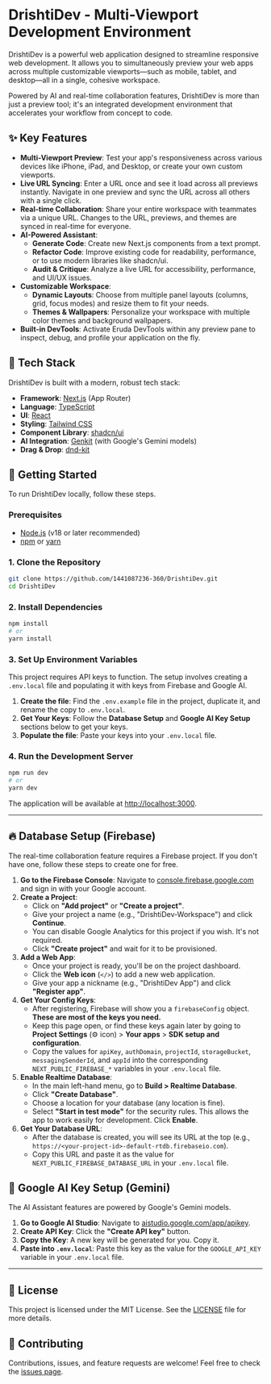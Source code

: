 # DrishtiDev - Multi-Viewport Development Environment

DrishtiDev is a powerful web application designed to streamline responsive web development. It allows you to simultaneously preview your web apps across multiple customizable viewports—such as mobile, tablet, and desktop—all in a single, cohesive workspace.

Powered by AI and real-time collaboration features, DrishtiDev is more than just a preview tool; it's an integrated development environment that accelerates your workflow from concept to code.

## ✨ Key Features

-   **Multi-Viewport Preview**: Test your app's responsiveness across various devices like iPhone, iPad, and Desktop, or create your own custom viewports.
-   **Live URL Syncing**: Enter a URL once and see it load across all previews instantly. Navigate in one preview and sync the URL across all others with a single click.
-   **Real-time Collaboration**: Share your entire workspace with teammates via a unique URL. Changes to the URL, previews, and themes are synced in real-time for everyone.
-   **AI-Powered Assistant**:
    -   **Generate Code**: Create new Next.js components from a text prompt.
    -   **Refactor Code**: Improve existing code for readability, performance, or to use modern libraries like shadcn/ui.
    -   **Audit & Critique**: Analyze a live URL for accessibility, performance, and UI/UX issues.
-   **Customizable Workspace**:
    -   **Dynamic Layouts**: Choose from multiple panel layouts (columns, grid, focus modes) and resize them to fit your needs.
    -   **Themes & Wallpapers**: Personalize your workspace with multiple color themes and background wallpapers.
-   **Built-in DevTools**: Activate Eruda DevTools within any preview pane to inspect, debug, and profile your application on the fly.

## 🚀 Tech Stack

DrishtiDev is built with a modern, robust tech stack:

-   **Framework**: [Next.js](https://nextjs.org/) (App Router)
-   **Language**: [TypeScript](https://www.typescriptlang.org/)
-   **UI**: [React](https://reactjs.org/)
-   **Styling**: [Tailwind CSS](https://tailwindcss.com/)
-   **Component Library**: [shadcn/ui](https://ui.shadcn.com/)
-   **AI Integration**: [Genkit](https://genkit.dev/) (with Google's Gemini models)
-   **Drag & Drop**: [dnd-kit](https://dndkit.com/)

## 🔧 Getting Started

To run DrishtiDev locally, follow these steps.

### Prerequisites

-   [Node.js](https://nodejs.org/) (v18 or later recommended)
-   [npm](https://www.npmjs.com/) or [yarn](https://yarnpkg.com/)

### 1. Clone the Repository

```bash
git clone https://github.com/1441087236-360/DrishtiDev.git
cd DrishtiDev
```

### 2. Install Dependencies

```bash
npm install
# or
yarn install
```

### 3. Set Up Environment Variables

This project requires API keys to function. The setup involves creating a `.env.local` file and populating it with keys from Firebase and Google AI.

1.  **Create the file**: Find the `.env.example` file in the project, duplicate it, and rename the copy to `.env.local`.
2.  **Get Your Keys**: Follow the **Database Setup** and **Google AI Key Setup** sections below to get your keys.
3.  **Populate the file**: Paste your keys into your `.env.local` file.

### 4. Run the Development Server

```bash
npm run dev
# or
yarn dev
```

The application will be available at [http://localhost:3000](http://localhost:3000).

---

## 🔥 Database Setup (Firebase)

The real-time collaboration feature requires a Firebase project. If you don't have one, follow these steps to create one for free.

1.  **Go to the Firebase Console**: Navigate to [console.firebase.google.com](https://console.firebase.google.com/) and sign in with your Google account.
2.  **Create a Project**:
    *   Click on **"Add project"** or **"Create a project"**.
    *   Give your project a name (e.g., "DrishtiDev-Workspace") and click **Continue**.
    *   You can disable Google Analytics for this project if you wish. It's not required.
    *   Click **"Create project"** and wait for it to be provisioned.
3.  **Add a Web App**:
    *   Once your project is ready, you'll be on the project dashboard.
    *   Click the **Web icon** (`</>`) to add a new web application.
    *   Give your app a nickname (e.g., "DrishtiDev App") and click **"Register app"**.
4.  **Get Your Config Keys**:
    *   After registering, Firebase will show you a `firebaseConfig` object. **These are most of the keys you need.**
    *   Keep this page open, or find these keys again later by going to **Project Settings** (⚙️ icon) > **Your apps** > **SDK setup and configuration**.
    *   Copy the values for `apiKey`, `authDomain`, `projectId`, `storageBucket`, `messagingSenderId`, and `appId` into the corresponding `NEXT_PUBLIC_FIREBASE_*` variables in your `.env.local` file.
5.  **Enable Realtime Database**:
    *   In the main left-hand menu, go to **Build > Realtime Database**.
    *   Click **"Create Database"**.
    *   Choose a location for your database (any location is fine).
    *   Select **"Start in test mode"** for the security rules. This allows the app to work easily for development. Click **Enable**.
6.  **Get Your Database URL**:
    *   After the database is created, you will see its URL at the top (e.g., `https://<your-project-id>-default-rtdb.firebaseio.com`).
    *   Copy this URL and paste it as the value for `NEXT_PUBLIC_FIREBASE_DATABASE_URL` in your `.env.local` file.

## 🤖 Google AI Key Setup (Gemini)

The AI Assistant features are powered by Google's Gemini models.

1.  **Go to Google AI Studio**: Navigate to [aistudio.google.com/app/apikey](https://aistudio.google.com/app/apikey).
2.  **Create API Key**: Click the **"Create API key"** button.
3.  **Copy the Key**: A new key will be generated for you. Copy it.
4.  **Paste into `.env.local`**: Paste this key as the value for the `GOOGLE_API_KEY` variable in your `.env.local` file.

---

## 📄 License

This project is licensed under the MIT License. See the [LICENSE](LICENSE) file for more details.

## 🤝 Contributing

Contributions, issues, and feature requests are welcome! Feel free to check the [issues page](https://github.com/1441087236-360/DrishtiDev/issues).
